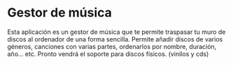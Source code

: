 # Gestor de música

Esta aplicación es un gestor de música que te permite traspasar tu muro de discos al ordenador de una forma sencilla. Permite añadir discos de varios géneros, canciones con varias partes, ordenarlos por nombre, duración, año... etc.
Pronto vendrá el soporte para discos físicos. (vinilos y cds)
